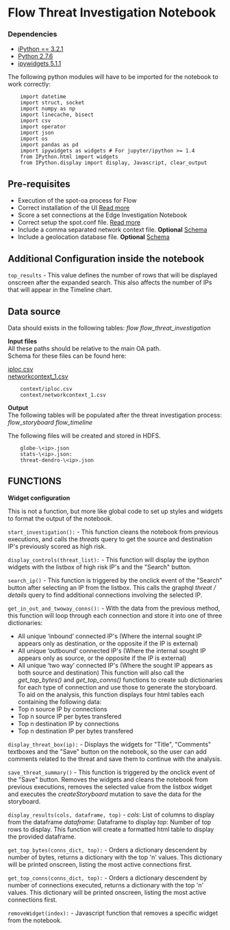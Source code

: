 # Flow Threat Investigation Notebook

### Dependencies  
- [iPython == 3.2.1](https://ipython.org/ipython-doc/3/index.html)
- [Python 2.7.6](https://www.python.org/download/releases/2.7.6/)
- [ipywidgets 5.1.1](https://ipywidgets.readthedocs.io/en/latest/user_install.html#with-pip) 

The following python modules will have to be imported for the notebook to work correctly:  

        import datetime
        import struct, socket
        import numpy as np
        import linecache, bisect
        import csv
        import operator
        import json
        import os
        import pandas as pd
        import ipywidgets as widgets # For jupyter/ipython >= 1.4
        from IPython.html import widgets
        from IPython.display import display, Javascript, clear_output


## Pre-requisites  
- Execution of the spot-oa process for Flow
- Correct installation of the UI [Read more](/ui/INSTALL.md)
- Score a set connections at the Edge Investigation Notebook 
- Correct setup the spot.conf file. [Read more](/wiki/Edit%20Solution%20Configuration) 
- Include a comma separated network context file. **Optional** [Schema](/spot-oa/oa/components/README.md#network-context-nc)
- Include a geolocation database file.  **Optional** [Schema](/spot-oa/oa/components/README.md#geoloc)   


## Additional Configuration inside the notebook
`top_results` - This value defines the number of rows that will be displayed onscreen after the expanded search. 
This also affects the number of IPs that will appear in the Timeline chart.


## Data source  
Data should exists in the following tables:
        *flow*
        *flow_threat_investigation*


**Input files**  
All these paths should be relative to the main OA path.    
Schema for these files can be found here:
 
[iploc.csv](/spot-oa/oa/components/README.md#geoloc)  
[networkcontext_1.csv](/spot-oa/oa/components/README.md#network-context-nc)  
  
 
        context/iploc.csv
        context/networkcontext_1.csv
 

**Output**  
The following tables will be populated after the threat investigation process:
        *flow_storyboard*
        *flow_timeline*

The following files will be created and stored in HDFS.
 
        globe-\<ip>.json
        stats-\<ip>.json:
        threat-dendro-\<ip>.json

## FUNCTIONS  

**Widget configuration**

This is not a function, but more like global code to set up styles and widgets to format the output of the notebook.   

`start_investigation():` - This function cleans the notebook from previous executions, and calls the *threats* query to get the source and destination IP's previously scored as high risk. 

`display_controls(threat_list):` - This function will display the ipython widgets with the listbox of high risk IP's and the "Search" button.

`search_ip()` - This function is triggered by the onclick event of the "Search" button after selecting an IP from the listbox. This calls the graphql *threat / details* query to find additional connections involving the selected IP. 

`get_in_out_and_twoway_conns():` - With the data from the previous method, this function will loop through each connection and store it into one of three dictionaries:
- All unique ‘inbound’ connected IP's (Where the internal sought IP appears only as destination, or the opposite if the IP is external)  
- All unique ‘outbound’ connected IP's (Where the internal sought IP appears only as source, or the opposite if the IP is external)
- All unique ‘two way’ connected IP's (Where the sought IP appears as both source and destination)
This function will also call the _get_top_bytes()_ and _get_top_conns()_ functions to create sub dictionaries for each type of connection and use those to generate the storyboard.
To aid on the analysis, this function displays four html tables each containing the following data:
- Top n source IP by connections
- Top n source IP per bytes transfered
- Top n destination IP by connections
- Top n destination IP per bytes transfered


`display_threat_box(ip):` - Displays the widgets for "Title", "Comments" textboxes and the "Save" button on the notebook, so the user can add comments related to the threat and save them to continue with the analysis.  

`save_threat_summary()` - This function is triggered by the onclick event of the "Save" button. Removes the widgets and cleans the notebook from previous executions, removes the selected value from the listbox widget and executes the *createStoryboard* mutation to save the data for the storyboard.

`display_results(cols, dataframe, top)` - 
*cols*: List of columns to display from the dataframe
*dataframe*: Dataframe to display
*top*: Number of top rows to display.
This function will create a formatted html table to display the provided dataframe.

`get_top_bytes(conns_dict, top):` - Orders a dictionary descendent by number of bytes, returns a dictionary with the top 'n' values. This dictionary will be printed onscreen, listing the most active connections first.   

`get_top_conns(conns_dict, top):` - Orders a dictionary descendent by number of connections executed, returns a dictionary with the top 'n' values. This dictionary will be printed onscreen, listing the most active connections first.   

`removeWidget(index):` - Javascript function that removes a specific widget from the notebook.
